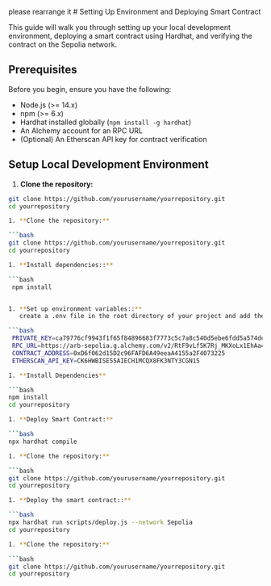 please rearrange it # Setting Up Environment and Deploying Smart Contract

This guide will walk you through setting up your local development environment, deploying a smart contract using Hardhat, and verifying the contract on the Sepolia network.

## Prerequisites

Before you begin, ensure you have the following:

- Node.js (>= 14.x)
- npm (>= 6.x)
- Hardhat installed globally (`npm install -g hardhat`)
- An Alchemy account for an RPC URL
- (Optional) An Etherscan API key for contract verification

## Setup Local Development Environment

1. **Clone the repository:**

  ```bash
  git clone https://github.com/yourusername/yourrepository.git
  cd yourrepository

1. **Clone the repository:**

  ```bash
  git clone https://github.com/yourusername/yourrepository.git
  cd yourrepository

  1. **Install dependencies::**

  ```bash
   npm install


  1. **Set up environment variables::**
     create a .env file in the root directory of your project and add the following variables:

  ```bash
   PRIVATE_KEY=ca79776cf9943f1f65f84896683f7773c5c7a8c540d5ebe6fdd5a574dede6f89
   RPC_URL=https://arb-sepolia.g.alchemy.com/v2/RtF9vLf5K7Rj_MKXoLx1EhAa4Cc3rq5N
   CONTRACT_ADDRESS=0xD6f062d15D2c96FAFD6A49eeaA4155a2F4073225
   ETHERSCAN_API_KEY=CK6HWBISE55AIECH1MCQX8FK3NTY3CGN15

  1. **Install Dependencies**

  ```bash
  npm install
  cd yourrepository

  1. **Deploy Smart Contract:**

  ```bash
  npx hardhat compile

  1. **Clone the repository:**

  ```bash
  git clone https://github.com/yourusername/yourrepository.git
  cd yourrepository

  1. **Deploy the smart contract::**

  ```bash
  npx hardhat run scripts/deploy.js --network Sepolia
  cd yourrepository

  1. **Clone the repository:**

  ```bash
  git clone https://github.com/yourusername/yourrepository.git
  cd yourrepository

